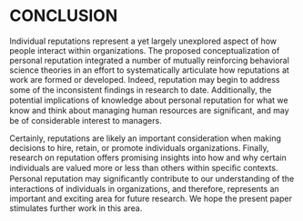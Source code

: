 # CONCLUSION

Individual reputations represent a yet largely unexplored aspect of how people interact within organizations. The proposed conceptualization of personal reputation integrated a number of mutually reinforcing behavioral science theories in an effort to systematically articulate how reputations at work are formed or developed. Indeed, reputation may begin to address some of the inconsistent ﬁndings in research to date. Additionally, the potential implications of knowledge about personal reputation for what we know and think about managing human resources are signiﬁcant, and may be of considerable interest to managers.

Certainly, reputations are likely an important consideration when making decisions to hire, retain, or promote individuals organizations. Finally, research on reputation offers promising insights into how and why certain individuals are valued more or less than others within speciﬁc contexts. Personal reputation may signiﬁcantly contribute to our understanding of the interactions of individuals in organizations, and therefore, represents an important and exciting area for future research. We hope the present paper stimulates further work in this area.